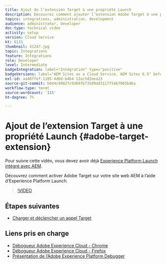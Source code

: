```yaml
---
title: Ajout de l’extension Target à une propriété Launch
description: Découvrez comment ajouter l’extension Adobe Target à une propriété Adobe Experience Platform Launch.
topics: integrations, administration, development
audience: administrator, developer
doc-type: technical video
activity: setup
version: Cloud Service
kt: 6131
thumbnail: 41247.jpg
topic: Integrations
feature: Integrations
role: Developer
level: Intermediate
badgeIntegration: label="Intégration" type="positive"
badgeVersions: label="AEM Sites as a Cloud Service, AEM Sites 6.5" before-title="false"
exl-id: aa48ffef-1105-4d0d-b4b4-12ac5d2eea23
source-git-commit: b044c9982fc9309fb73509dd3117f5467903bd6a
workflow-type: tm+mt
source-wordcount: '115'
ht-degree: 7%

---
```


# Ajout de l’extension Target à une propriété Launch {#adobe-target-extension}

Pour suivre cette vidéo, vous devez avoir déjà [Experience Platform Launch intégré avec AEM](../experience-platform/data-collection/tags/overview.md).

Découvrez comment activer Adobe Target sur votre site web AEM à l’aide d’Experience Platform Launch.

>[!VIDEO](https://video.tv.adobe.com/v/41247?quality=12&learn=on)

## Étapes suivantes

+ [Charger et déclencher un appel Target](./load-and-fire-target.md)

## Liens pris en charge

+ [Débogueur Adobe Experience Cloud - Chrome](https://chrome.google.com/webstore/detail/adobe-experience-cloud-de/ocdmogmohccmeicdhlhhgepeaijenapj)
+ [Débogueur Adobe Experience Cloud - Firefox](https://addons.mozilla.org/en-US/firefox/addon/adobe-experience-platform-dbg/)
+ [Présentation de l’Adobe Experience Platform Debugger](https://experienceleague.adobe.com/docs/debugger-learn/tutorials/experience-platform-debugger/introduction-to-the-experience-platform-debugger.html)
